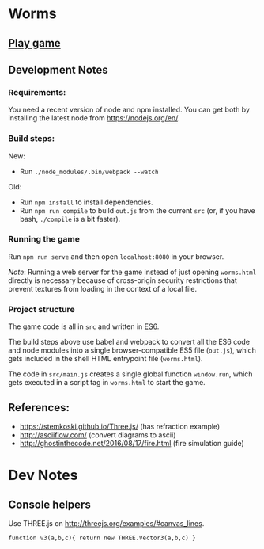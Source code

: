 # Worms

## [Play game](http://ghedsouza.github.io/worms-web/worms.html)

## Development Notes

### Requirements:

You need a recent version of node and npm installed.
You can get both by installing the latest node from https://nodejs.org/en/.

### Build steps:

New:
- Run `./node_modules/.bin/webpack --watch`

Old:

- Run `npm install` to install dependencies.
- Run `npm run compile` to build `out.js` from the current `src`
  (or, if you have bash, `./compile` is a bit faster).

### Running the game

Run `npm run serve` and then open `localhost:8080` in your browser.

*Note*: Running a web server for the game instead of just opening `worms.html`
directly is necessary because of cross-origin security restrictions that prevent
textures from loading in the context of a local file.


### Project structure

The game code is all in `src` and written in
[ES6](http://www.ecma-international.org/ecma-262/6.0/ECMA-262.pdf).

The build steps above use babel and webpack to convert all the ES6 code and
node modules into a single browser-compatible ES5 file (`out.js`),
which gets included in the shell HTML entrypoint file (`worms.html`).

The code in `src/main.js` creates a single global function `window.run`,
which gets executed in a script tag in `worms.html` to start the game.

## References:

- https://stemkoski.github.io/Three.js/ (has refraction example)
- http://asciiflow.com/ (convert diagrams to ascii)
- http://ghostinthecode.net/2016/08/17/fire.html (fire simulation guide)

# Dev Notes

## Console helpers
Use THREE.js on http://threejs.org/examples/#canvas_lines.

```
function v3(a,b,c){ return new THREE.Vector3(a,b,c) }
```
